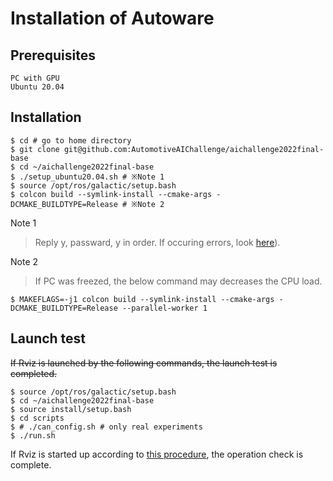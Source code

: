# Installation of Autoware

## Prerequisites
```
PC with GPU
Ubuntu 20.04
```


## Installation

```
$ cd # go to home directory
$ git clone git@github.com:AutomotiveAIChallenge/aichallenge2022final-base
$ cd ~/aichallenge2022final-base
$ ./setup_ubuntu20.04.sh # ※Note 1
$ source /opt/ros/galactic/setup.bash
$ colcon build --symlink-install --cmake-args -DCMAKE_BUILDTYPE=Release # ※Note 2
```
Note 1
> Reply y, passward, y in order.
> If occuring errors, look [here](./error_resolution_en.md)).

Note 2
> If PC was freezed, the below command may decreases the CPU load.
```
$ MAKEFLAGS=-j1 colcon build --symlink-install --cmake-args -DCMAKE_BUILDTYPE=Release --parallel-worker 1
```

## Launch test

~~If Rviz is launched by the following commands, the launch test is completed.~~ 
```
$ source /opt/ros/galactic/setup.bash
$ cd ~/aichallenge2022final-base
$ source install/setup.bash
$ cd scripts
$ # ./can_config.sh # only real experiments
$ ./run.sh
```
If Rviz is started up according to [this procedure](./launch_simulator_en.md), the operation check is complete.
